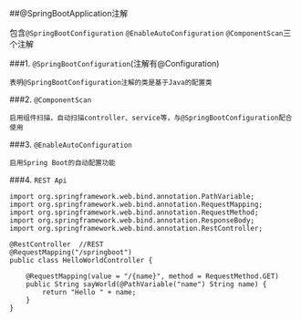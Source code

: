 ##@SpringBootApplication注解

包含`@SpringBootConfiguration` `@EnableAutoConfiguration` `@ComponentScan`三个注解

###1. `@SpringBootConfiguration`(注解有@Configuration)

    表明@SpringBootConfiguration注解的类是基于Java的配置类
    
###2. `@ComponentScan`

    启用组件扫描，自动扫描controller、service等，与@SpringBootConfiguration配合使用
    
###3. `@EnableAutoConfiguration`

    启用Spring Boot的自动配置功能
    
###4. `REST Api`

    import org.springframework.web.bind.annotation.PathVariable;
    import org.springframework.web.bind.annotation.RequestMapping;
    import org.springframework.web.bind.annotation.RequestMethod;
    import org.springframework.web.bind.annotation.ResponseBody;
    import org.springframework.web.bind.annotation.RestController;
    
    @RestController  //REST
    @RequestMapping("/springboot")
    public class HelloWorldController {
    
        @RequestMapping(value = "/{name}", method = RequestMethod.GET)
        public String sayWorld(@PathVariable("name") String name) {
            return "Hello " + name;
        }
    }
